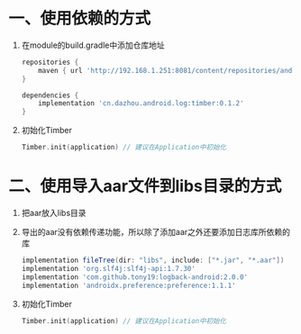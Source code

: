 # 一、使用依赖的方式

1. 在module的build.gradle中添加仓库地址
   
   ```groovy
   repositories {
       maven { url 'http://192.168.1.251:8081/content/repositories/android_repositories/'}
   }
   
   dependencies {
       implementation 'cn.dazhou.android.log:timber:0.1.2'
   }
   ```
   
3. 初始化Timber

   ```kotlin
   Timber.init(application) // 建议在Application中初始化
   ```

# 二、使用导入aar文件到libs目录的方式

1. 把aar放入libs目录
2. 导出的aar没有依赖传递功能，所以除了添加aar之外还要添加日志库所依赖的库
   ```groovy
   implementation fileTree(dir: "libs", include: ["*.jar", "*.aar"])
   implementation 'org.slf4j:slf4j-api:1.7.30'
   implementation 'com.github.tony19:logback-android:2.0.0'
   implementation 'androidx.preference:preference:1.1.1'
   ```
2. 初始化Timber

   ```kotlin
   Timber.init(application) // 建议在Application中初始化
   ```
